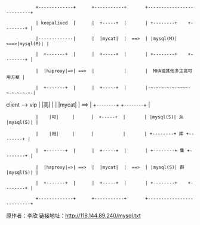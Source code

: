                +-------------+      +-----------+       +--------------------------+

               | keepalived  |      |  +-----+  |       | +--------+    +--------+ |   

               |-------------|      |  |mycat|  |  ==>  | |mysql(M)|<==>|mysql(M)| |      

               |  +-------+  |      |  +-----+  |       | +--------+    +--------+ |   

               |  |haproxy|=>| ==>  |           |       |  MHA或其他多主高可用方案 |

               |  +-------+  |      |  +-----+  |       |-~-~-~-~-~-~~~~-~-~-~-~-~-|      

client --> vip |    |高|     |      |  |mycat|  |  ==>  | +--------+    +--------+ |

               |    |可|     |      |  +-----+  |       | |mysql(S)| 从 |mysql(S)| |

               |    |用|     |      |           |       | +--------+ 库 +--------+ | 

               |  +-------+  |      |  +-----+  |       | +--------+ 集 +--------+ |    

               |  |haproxy|=>| ==>  |  |mycat|  |  ==>  | |mysql(S)| 群 |mysql(S)| |  

               |  +-------+  |      |  +-----+  |       | +--------+    +--------+ |  

               +-------------+      +-----------+       +--------------------------+
               
               
               
               
               
               
               
               
               
               
               
               
               
  原作者：李欣
  链接地址：http://118.144.89.240/mysql.txt

